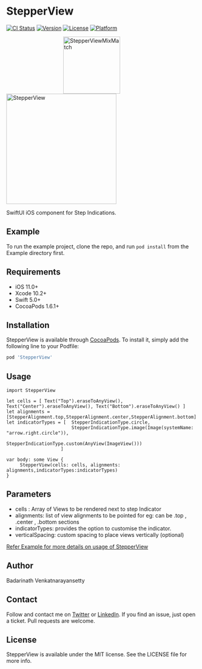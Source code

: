 # StepperView

[![CI Status](https://img.shields.io/travis/badrinathvm/StepperView.svg?style=flat)](https://travis-ci.org/badrinathvm/StepperView)
[![Version](https://img.shields.io/cocoapods/v/StepperView.svg?style=flat)](https://cocoapods.org/pods/StepperView)
[![License](https://img.shields.io/cocoapods/l/StepperView.svg?style=flat)](https://cocoapods.org/pods/StepperView)
[![Platform](https://img.shields.io/cocoapods/p/StepperView.svg?style=flat)](https://cocoapods.org/pods/StepperView)

<img src="https://raw.githubusercontent.com/badrinathvm/StepperView/master/images/mixmatch.png" width="150MixMatch" alt="StepperViewMixMatch" align="left" hspace= "150"/>
<img src="https://raw.githubusercontent.com/badrinathvm/StepperView/master/images/stepperView.gif" width="290" alt="StepperView" align = "center"/>

SwiftUI iOS component for Step Indications.

## Example

To run the example project, clone the repo, and run `pod install` from the Example directory first.

## Requirements
- iOS 11.0+
- Xcode 10.2+
- Swift 5.0+
- CocoaPods 1.6.1+

## Installation

StepperView is available through [CocoaPods](https://cocoapods.org). To install
it, simply add the following line to your Podfile:

```ruby
pod 'StepperView'
```
## Usage

```
import StepperView

let cells = [ Text("Top").eraseToAnyView(),  Text("Center").eraseToAnyView(), Text("Bottom").eraseToAnyView() ]
let alignments = [StepperAlignment.top,StepperAlignment.center,StepperAlignment.bottom]
let indicatorTypes = [  StepperIndicationType.circle,
                        StepperIndicationType.image(Image(systemName: "arrow.right.circle")),
                        StepperIndicationType.custom(AnyView(ImageView()))
                    ]

var body: some View {
     StepperView(cells: cells, alignments: alignments,indicatorTypes:indicatorTypes)
}
```
## Parameters
- cells : Array of Views to be rendered next to step Indicator 
- alignments: list of view alignments to be pointed for eg: can be  .top , .center , .bottom sections
- indicatorTypes: provides the option to customise the indicator.
- verticalSpacing: custom spacing to place views vertically (optional)

<p>
    <a href="https://github.com/badrinathvm/StepperView/blob/master/Example/StepperView/StepDesignerView.swift">Refer Example for more details on usage of StepperView</a>
</p>

## Author

Badarinath Venkatnarayansetty

## Contact
Follow and contact me on <a href="https://twitter.com/badrivm">Twitter</a> or <a href="https://www.linkedin.com/in/badarinath-venkatnarayansetty-abb79146/">LinkedIn</a>. If you find an issue, just open a ticket. Pull requests are welcome.

## License

StepperView is available under the MIT license. See the LICENSE file for more info.

